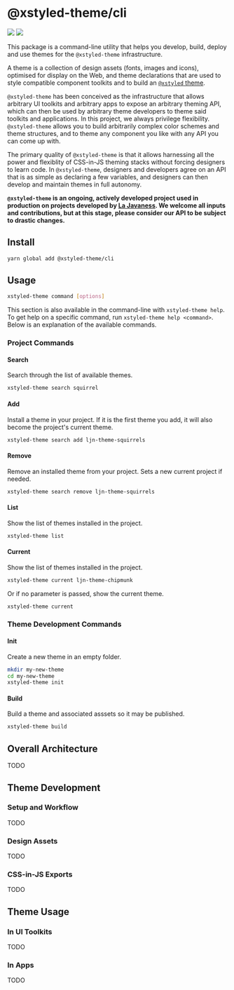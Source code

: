 # @xstyled-theme/cli
[![](https://img.shields.io/github/workflow/status/La-Javaness/xstyled-theme-cli/Release)](https://github.com/La-Javaness/xstyled-theme-cli/actions?query=workflow%3ARelease)
[![](https://img.shields.io/npm/v/@xstyled-theme/cli.svg)](https://www.npmjs.com/package/@xstyled-theme/cli)


This package is a command-line utility that helps you develop, build, deploy and use themes for the `@xstyled-theme` infrastructure.

A theme is a collection of design assets (fonts, images and icons), optimised for display on the Web, and theme declarations that are used to style compatible component toolkits and to build an [`@xstyled` theme](https://xstyled.dev/).

`@xstyled-theme` has been conceived as the infrastructure that allows arbitrary UI toolkits and arbitrary apps to expose an arbitrary theming API, which can then be used by arbitrary theme developers to theme said toolkits and applications. In this project, we always privilege flexibility. `@xstyled-theme` allows you to build arbitrarily complex color schemes and theme structures, and to theme any component you like with any API you can come up with.

The primary quality of `@xstyled-theme` is that it allows harnessing all the power and flexiblity of CSS-in-JS theming stacks without forcing designers to learn code. In `@xstyled-theme`, designers and developers agree on an API that is as simple as declaring a few variables, and designers can then develop and maintain themes in full autonomy.

**`@xstyled-theme` is an ongoing, actively developed project used in production on projects developed by [La Javaness](https://www.lajavaness.com). We welcome all inputs and contributions, but at this stage, please consider our API to be subject to drastic changes.**


## Install

```sh
yarn global add @xstyled-theme/cli
```


## Usage

```sh
xstyled-theme command [options]
```

This section is also available in the command-line with `xstyled-theme help`. To get help on a specific command, run `xstyled-theme help <command>`. Below is an explanation of the available commands.

### Project Commands

#### Search
Search through the list of available themes.

```sh
xstyled-theme search squirrel
```

#### Add
Install a theme in your project. If it is the first theme you add, it will also become the project's current theme.

```sh
xstyled-theme search add ljn-theme-squirrels
```

#### Remove
Remove an installed theme from your project. Sets a new current project if needed.

```sh
xstyled-theme search remove ljn-theme-squirrels
```

#### List
Show the list of themes installed in the project.

```sh
xstyled-theme list
```

#### Current
Show the list of themes installed in the project.

```sh
xstyled-theme current ljn-theme-chipmunk
```

Or if no parameter is passed, show the current theme.

```sh
xstyled-theme current
```


### Theme Development Commands
#### Init
Create a new theme in an empty folder.

```sh
mkdir my-new-theme
cd my-new-theme
xstyled-theme init
```

#### Build
Build a theme and associated asssets so it may be published.

```sh
xstyled-theme build
```





## Overall Architecture

TODO

## Theme Development

### Setup and Workflow
TODO

### Design Assets
TODO

### CSS-in-JS Exports
TODO

## Theme Usage

### In UI Toolkits
TODO

### In Apps
TODO
